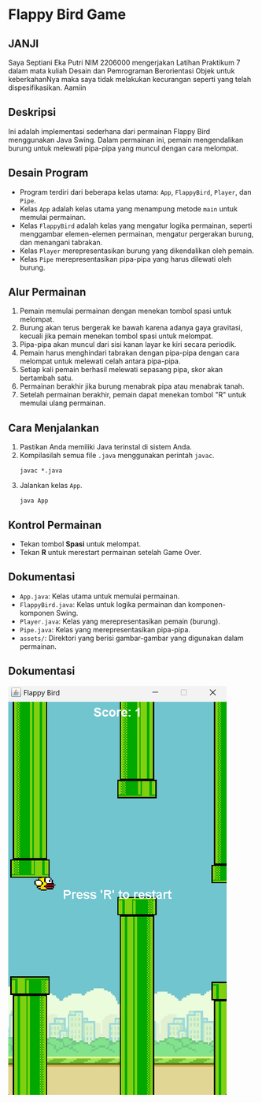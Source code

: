 # Flappy Bird Game
## JANJI
Saya Septiani Eka Putri NIM 2206000 mengerjakan Latihan Praktikum 7 dalam mata kuliah Desain dan Pemrograman Berorientasi Objek untuk keberkahanNya maka saya tidak melakukan kecurangan seperti yang telah dispesifikasikan. Aamiin

## Deskripsi
Ini adalah implementasi sederhana dari permainan Flappy Bird menggunakan Java Swing. Dalam permainan ini, pemain mengendalikan burung untuk melewati pipa-pipa yang muncul dengan cara melompat.

## Desain Program
- Program terdiri dari beberapa kelas utama: `App`, `FlappyBird`, `Player`, dan `Pipe`.
- Kelas `App` adalah kelas utama yang menampung metode `main` untuk memulai permainan.
- Kelas `FlappyBird` adalah kelas yang mengatur logika permainan, seperti menggambar elemen-elemen permainan, mengatur pergerakan burung, dan menangani tabrakan.
- Kelas `Player` merepresentasikan burung yang dikendalikan oleh pemain.
- Kelas `Pipe` merepresentasikan pipa-pipa yang harus dilewati oleh burung.

## Alur Permainan
1. Pemain memulai permainan dengan menekan tombol spasi untuk melompat.
2. Burung akan terus bergerak ke bawah karena adanya gaya gravitasi, kecuali jika pemain menekan tombol spasi untuk melompat.
3. Pipa-pipa akan muncul dari sisi kanan layar ke kiri secara periodik.
4. Pemain harus menghindari tabrakan dengan pipa-pipa dengan cara melompat untuk melewati celah antara pipa-pipa.
5. Setiap kali pemain berhasil melewati sepasang pipa, skor akan bertambah satu.
6. Permainan berakhir jika burung menabrak pipa atau menabrak tanah.
7. Setelah permainan berakhir, pemain dapat menekan tombol "R" untuk memulai ulang permainan.

## Cara Menjalankan
1. Pastikan Anda memiliki Java terinstal di sistem Anda.
2. Kompilasilah semua file `.java` menggunakan perintah `javac`.
    ```
    javac *.java
    ```
3. Jalankan kelas `App`.
    ```
    java App
    ```

## Kontrol Permainan
- Tekan tombol **Spasi** untuk melompat.
- Tekan **R** untuk merestart permainan setelah Game Over.

## Dokumentasi
- `App.java`: Kelas utama untuk memulai permainan.
- `FlappyBird.java`: Kelas untuk logika permainan dan komponen-komponen Swing.
- `Player.java`: Kelas yang merepresentasikan pemain (burung).
- `Pipe.java`: Kelas yang merepresentasikan pipa-pipa.
- `assets/`: Direktori yang berisi gambar-gambar yang digunakan dalam permainan.

## Dokumentasi 
![dokum](<Screenshot 2024-04-27 201630-1.png>)
